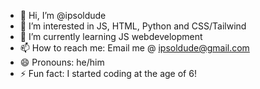 - 👋 Hi, I’m @ipsoldude
- 👀 I’m interested in JS, HTML, Python and CSS/Tailwind
- 🌱 I’m currently learning JS webdevelopment
- 📫 How to reach me: Email me @ ipsoldude@gmail.com
- 😄 Pronouns: he/him
- ⚡ Fun fact: I started coding at the age of 6!
